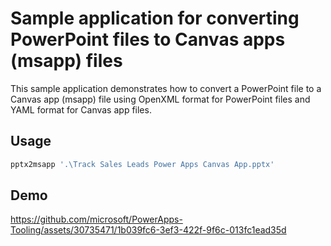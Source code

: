 # Sample application for converting PowerPoint files to Canvas apps (msapp) files

This sample application demonstrates how to convert a PowerPoint file to a Canvas app (msapp) file using OpenXML 
format for PowerPoint files and YAML format for Canvas app files.

## Usage

```PowerShell
pptx2msapp '.\Track Sales Leads Power Apps Canvas App.pptx'
```

## Demo

https://github.com/microsoft/PowerApps-Tooling/assets/30735471/1b039fc6-3ef3-422f-9f6c-013fc1ead35d
